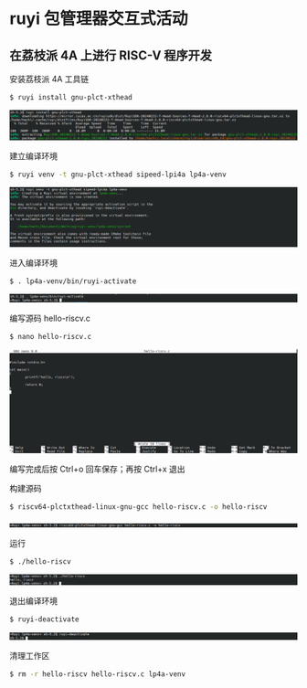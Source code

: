 # ruyi 包管理器交互式活动

## 在荔枝派 4A 上进行 RISC-V 程序开发

安装荔枝派 4A 工具链

```bash
$ ruyi install gnu-plct-xthead
```

![](./imgs/ruyi-install.png)

建立编译环境

```bash
$ ruyi venv -t gnu-plct-xthead sipeed-lpi4a lp4a-venv
```

![](./imgs/ruyi-venv.png)

进入编译环境

```bash
$ . lp4a-venv/bin/ruyi-activate
```

![](./imgs/ruyi-acrivate.png)

编写源码 hello-riscv.c

```bash
$ nano hello-riscv.c
```

![](./imgs/hello-riscv.png)

编写完成后按 Ctrl+o 回车保存；再按 Ctrl+x 退出

构建源码

```bash
$ riscv64-plctxthead-linux-gnu-gcc hello-riscv.c -o hello-riscv
```

![](./imgs/gcc.png)

运行

```bash
$ ./hello-riscv
```

![](./imgs/run.png)

退出编译环境

```bash
$ ruyi-deactivate
```

![](./imgs/ruyi-deactivate.png)

清理工作区

```bash
$ rm -r hello-riscv hello-riscv.c lp4a-venv
```
